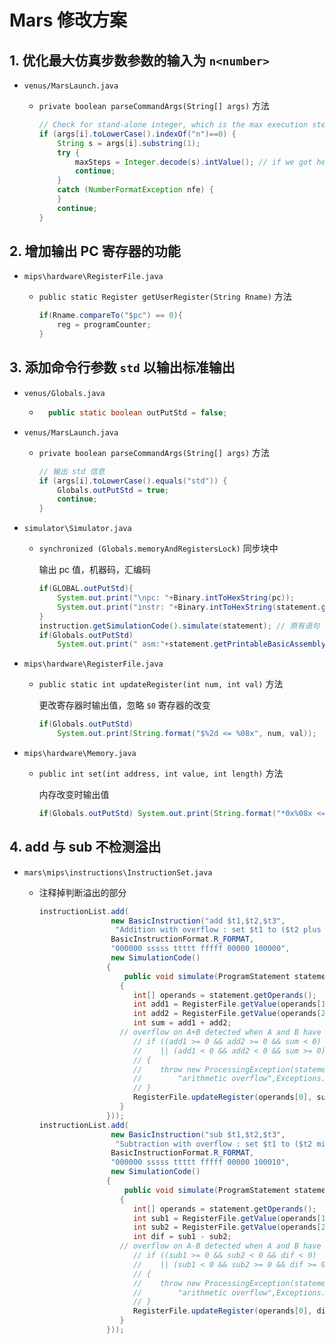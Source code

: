 # Mars 修改方案

## 1. 优化最大仿真步数参数的输入为 `n<number>`

- `venus/MarsLaunch.java`

	- `private boolean parseCommandArgs(String[] args)` 方法

		```java
		// Check for stand-alone integer, which is the max execution steps option
		if (args[i].toLowerCase().indexOf("n")==0) {
		    String s = args[i].substring(1);					   
		    try {
		        maxSteps = Integer.decode(s).intValue(); // if we got here, it has to be OK 
		        continue;
		    }             
		    catch (NumberFormatException nfe) {
		    }
		    continue;
		}
		```

## 2. 增加输出 PC 寄存器的功能

- `mips\hardware\RegisterFile.java`

	- `public static Register getUserRegister(String Rname)` 方法

		```java
		if(Rname.compareTo("$pc") == 0){
		    reg = programCounter;
		}
		```

## 3. 添加命令行参数 `std` 以输出标准输出

- `venus/Globals.java`

	- ```java
		public static boolean outPutStd = false;
		```

- `venus/MarsLaunch.java`

	- `private boolean parseCommandArgs(String[] args)` 方法

		```java
		// 输出 std 信息
		if (args[i].toLowerCase().equals("std")) { 
		    Globals.outPutStd = true;
		    continue;
		}
		```

- `simulator\Simulator.java`

	- `synchronized (Globals.memoryAndRegistersLock)` 同步块中

		输出 pc 值，机器码，汇编码

		```java
		if(GLOBAL.outPutStd){
		    System.out.print("\npc: "+Binary.intToHexString(pc));
		    System.out.print("instr: "+Binary.intToHexString(statement.getBinaryStatement()));
		}
		instruction.getSimulationCode().simulate(statement); // 原有语句
		if(Globals.outPutStd)
		    System.out.print(" asm:"+statement.getPrintableBasicAssemblyStatement()+" ");
		```

- `mips\hardware\RegisterFile.java`

	- `public static int updateRegister(int num, int val)` 方法

		更改寄存器时输出值，忽略 `$0` 寄存器的改变

		```java
		if(Globals.outPutStd)
			System.out.print(String.format("$%2d <= %08x", num, val));
		```

- `mips\hardware\Memory.java`

	- `public int set(int address, int value, int length)` 方法

		内存改变时输出值

		```java
		if(Globals.outPutStd) System.out.print(String.format("*0x%08x <= %08x", address, value));
		```

## 4. add 与 sub 不检测溢出

- `mars\mips\instructions\InstructionSet.java`

	- 注释掉判断溢出的部分

		```java
		instructionList.add(
		                new BasicInstruction("add $t1,$t2,$t3",
		            	 "Addition with overflow : set $t1 to ($t2 plus $t3)",
		                BasicInstructionFormat.R_FORMAT,
		                "000000 sssss ttttt fffff 00000 100000",
		                new SimulationCode()
		               {
		                   public void simulate(ProgramStatement statement) throws ProcessingException
		                  {
		                     int[] operands = statement.getOperands();
		                     int add1 = RegisterFile.getValue(operands[1]);
		                     int add2 = RegisterFile.getValue(operands[2]);
		                     int sum = add1 + add2;
		                  // overflow on A+B detected when A and B have same sign and A+B has other sign.
		                     // if ((add1 >= 0 && add2 >= 0 && sum < 0)
		                     //    || (add1 < 0 && add2 < 0 && sum >= 0))
		                     // {
		                     //    throw new ProcessingException(statement,
		                     //        "arithmetic overflow",Exceptions.ARITHMETIC_OVERFLOW_EXCEPTION);
		                     // }
		                     RegisterFile.updateRegister(operands[0], sum);
		                  }
		               }));
		instructionList.add(
		                new BasicInstruction("sub $t1,$t2,$t3",
		            	 "Subtraction with overflow : set $t1 to ($t2 minus $t3)",
		                BasicInstructionFormat.R_FORMAT,
		                "000000 sssss ttttt fffff 00000 100010",
		                new SimulationCode()
		               {
		                   public void simulate(ProgramStatement statement) throws ProcessingException
		                  {
		                     int[] operands = statement.getOperands();
		                     int sub1 = RegisterFile.getValue(operands[1]);
		                     int sub2 = RegisterFile.getValue(operands[2]);
		                     int dif = sub1 - sub2;
		                  // overflow on A-B detected when A and B have opposite signs and A-B has B's sign
		                     // if ((sub1 >= 0 && sub2 < 0 && dif < 0)
		                     //    || (sub1 < 0 && sub2 >= 0 && dif >= 0))
		                     // {
		                     //    throw new ProcessingException(statement,
		                     //        "arithmetic overflow",Exceptions.ARITHMETIC_OVERFLOW_EXCEPTION);
		                     // }
		                     RegisterFile.updateRegister(operands[0], dif);
		                  }
		               }));
		```

		
